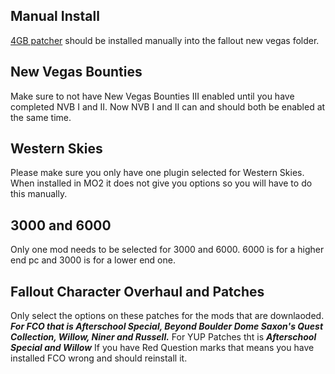 ## Manual Install
[4GB patcher](https://www.nexusmods.com/newvegas/mods/62552?tab=description) should be installed manually into the fallout new vegas folder.

## New Vegas Bounties
Make sure to not have New Vegas Bounties III enabled
until you have completed NVB I and II. Now NVB I and II
can and should both be enabled at the same time.

## Western Skies
Please make sure you only have one plugin selected 
for Western Skies. When installed in MO2 it does 
not give you options so you will have to do this manually.

## 3000 and 6000
Only one mod needs to be selected for 3000 and
6000. 6000 is for a higher end pc and 3000 is
for a lower end one.

## Fallout Character Overhaul and Patches
Only select the options on these patches for the mods
that are downlaoded. ***For FCO that is Afterschool Special, Beyond Boulder Dome
Saxon's Quest Collection, Willow, Niner and Russell.***
For YUP Patches tht is ***Afterschool Special and Willow*** If you have 
Red Question marks that means you have installed FCO wrong and should reinstall it.


